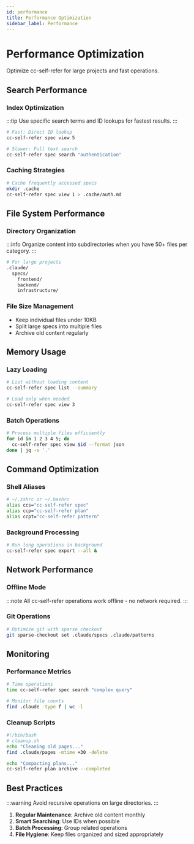 ```yaml
---
id: performance
title: Performance Optimization
sidebar_label: Performance
---
```


# Performance Optimization

Optimize cc-self-refer for large projects and fast operations.

## Search Performance

### Index Optimization

:::tip
Use specific search terms and ID lookups for fastest results.
:::

```bash
# Fast: Direct ID lookup
cc-self-refer spec view 5

# Slower: Full text search
cc-self-refer spec search "authentication"
```

### Caching Strategies

```bash
# Cache frequently accessed specs
mkdir .cache
cc-self-refer spec view 1 > .cache/auth.md
```

## File System Performance

### Directory Organization

:::info
Organize content into subdirectories when you have 50+ files per category.
:::

```bash
# For large projects
.claude/
  specs/
    frontend/
    backend/
    infrastructure/
```

### File Size Management

- Keep individual files under 10KB
- Split large specs into multiple files
- Archive old content regularly

## Memory Usage

### Lazy Loading

```bash
# List without loading content
cc-self-refer spec list --summary

# Load only when needed
cc-self-refer spec view 3
```

### Batch Operations

```bash
# Process multiple files efficiently
for id in 1 2 3 4 5; do
  cc-self-refer spec view $id --format json
done | jq -s '.'
```

## Command Optimization

### Shell Aliases

```bash
# ~/.zshrc or ~/.bashrc
alias ccs="cc-self-refer spec"
alias ccp="cc-self-refer plan"
alias ccpt="cc-self-refer pattern"
```

### Background Processing

```bash
# Run long operations in background
cc-self-refer spec export --all &
```

## Network Performance

### Offline Mode

:::note
All cc-self-refer operations work offline - no network required.
:::

### Git Operations

```bash
# Optimize git with sparse checkout
git sparse-checkout set .claude/specs .claude/patterns
```

## Monitoring

### Performance Metrics

```bash
# Time operations
time cc-self-refer spec search "complex query"

# Monitor file counts
find .claude -type f | wc -l
```

### Cleanup Scripts

```bash
#!/bin/bash
# cleanup.sh
echo "Cleaning old pages..."
find .claude/pages -mtime +30 -delete

echo "Compacting plans..."
cc-self-refer plan archive --completed
```

## Best Practices

:::warning
Avoid recursive operations on large directories.
:::

1. **Regular Maintenance**: Archive old content monthly
2. **Smart Searching**: Use IDs when possible
3. **Batch Processing**: Group related operations
4. **File Hygiene**: Keep files organized and sized appropriately